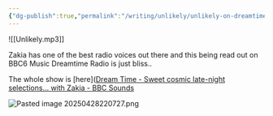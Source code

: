 ```yaml
---
{"dg-publish":true,"permalink":"/writing/unlikely/unlikely-on-dreamtime-radio-with-zakia/","tags":["music","radio"]}
---
```


![[Unlikely.mp3]]


Zakia has one of the best radio voices out there and this being read out on BBC6 Music Dreamtime Radio is just bliss..

The whole show is [here]([Dream Time - Sweet cosmic late-night selections… with Zakia - BBC Sounds](https://www.bbc.co.uk/sounds/play/m002b7dj)

![Pasted image 20250428220727.png](/img/user/Pasted%20image%2020250428220727.png)
